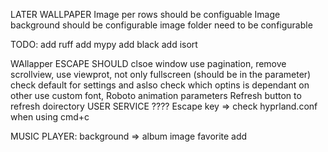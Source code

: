 LATER
  WALLPAPER
    Image per rows should be configuable
    Image background should be configurable
    image folder need to be configurable

TODO:
  add ruff
  add mypy
  add black
  add isort

WAllapper
    ESCAPE SHOULD clsoe window
    use pagination, remove scrollview, use viewprot, not only fullscreen (should be in the parameter)
    check default for settings and aslso check which optins is dependant on other
    use custom font, Roboto
    animation
    parameters
    Refresh button to refresh doirectory
    USER SERVICE ????
    Escape key => check hyprland.conf when using cmd+c
  

MUSIC PLAYER:
  background => album image
  favorite add
